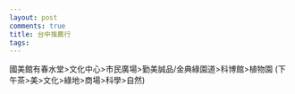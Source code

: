 ```yaml
---
layout: post
comments: true
title: 台中推薦行
tags: 
---
```

國美館有春水堂>文化中心>市民廣場>勤美誠品/金典綠園道>科博館>植物園 (下午茶>美>文化>綠地>商場>科學>自然)

